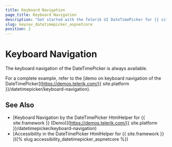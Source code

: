 ```yaml
---
title: Keyboard Navigation
page_title: Keyboard Navigation
description: "Get started with the Telerik UI DateTimePicker for {{ site.framework }} and learn about the accessibility support it provides through its keyboard navigation functionality."
slug: keynav_datetimepicker_aspnetcore
position: 2
---
```


# Keyboard Navigation

The keyboard navigation of the DateTimePicker is always available.

For a complete example, refer to the [demo on keyboard navigation of the DateTimePicker](https://demos.telerik.com/{{ site.platform }}/datetimepicker/keyboard-navigation).

## See Also

* [Keyboard Navigation by the DateTimePicker HtmlHelper for {{ site.framework }} (Demo)](https://demos.telerik.com/{{ site.platform }}/datetimepicker/keyboard-navigation)
* [Accessibility in the DateTimePicker HtmlHelper for {{ site.framework }} ]({% slug accessibility_datetimepicker_aspnetcore %})
